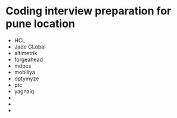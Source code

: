 # Coding interview preparation for pune location
* HCL
* Jade GLobal
* altimetrik
* forgeahead
* mdocs
* mobiliya
* optymyze
* ptc
* yagnaiq
* 
* 
* 
